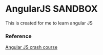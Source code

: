 # AngularJS SANDBOX

This is created for me to learn angular JS

### Reference

[Angular JS crash course](https://www.youtube.com/watch?v=Fdf5aTYRW0E&t=3758s)
